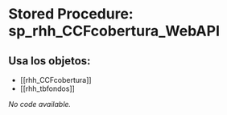 # Stored Procedure: sp_rhh_CCFcobertura_WebAPI

## Usa los objetos:
- [[rhh_CCFcobertura]]
- [[rhh_tbfondos]]

*No code available.*
